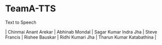 # TeamA-TTS
Text to Speech  

| Chinmai Anant Arekar | Abhinab Mondal | Sagar Kumar Indra Jha | Steve Francis | Rishee Bauskar | Ridhi Kumari Jha | Tharun Kumar Katabathina |

